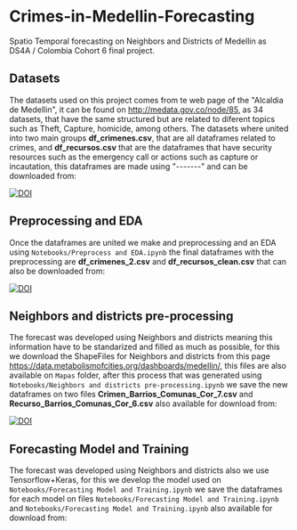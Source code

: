 # Crimes-in-Medellin-Forecasting
Spatio Temporal forecasting on Neighbors and Districts of Medellin as DS4A / Colombia Cohort 6 final project.

## Datasets
The datasets used on this project comes from te web page of the "Alcaldia de Medellin", it can be found on http://medata.gov.co/node/85, as 34 datasets, that have the same structured but are related to diferent topics such as Theft, Capture, homicide, among others. The datasets where united into two main groups **df_crimenes.csv**, that are all dataframes related to crimes, and **df_recursos.csv** that are the dataframes that have security resources such as the emergency call or actions such as capture or incautation, this dataframes are made using "-------" and can be downloaded from:

[![DOI](https://zenodo.org/badge/DOI/10.5281/zenodo.6783942.svg)](https://doi.org/10.5281/zenodo.6783942)

## Preprocessing and EDA
Once the dataframes are united we make and preprocessing and an EDA using `Notebooks/Preprocess and EDA.ipynb` the final dataframes with the preprocessing are **df_crimenes_2.csv** and **df_recursos_clean.csv** that can also be downloaded from:

[![DOI](https://zenodo.org/badge/DOI/10.5281/zenodo.6783942.svg)](https://doi.org/10.5281/zenodo.6783942)

## Neighbors and districts pre-processing
The forecast was developed using Neighbors and districts meaning this information have to be standarized and filled as much as possible, for this we download the ShapeFiles for Neighbors and districts from this page https://data.metabolismofcities.org/dashboards/medellin/, this files are also available on `Mapas` folder, after this process that was generated using `Notebooks/Neighbors and districts pre-processing.ipynb` we save the new dataframes on two files **Crimen_Barrios_Comunas_Cor_7.csv** and **Recurso_Barrios_Comunas_Cor_6.csv** also available for download from:

[![DOI](https://zenodo.org/badge/DOI/10.5281/zenodo.6783942.svg)](https://doi.org/10.5281/zenodo.6783942)

## Forecasting Model and Training
The forecast was developed using Neighbors and districts also we use Tensorflow+Keras, for this we develop the model used on  `Notebooks/Forecasting Model and Training.ipynb` we save the dataframes for each model on files `Notebooks/Forecasting Model and Training.ipynb` and `Notebooks/Forecasting Model and Training.ipynb` also available for download from:
